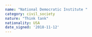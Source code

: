 ```yaml
---
name: "National Democratic Institute "
category: civil_society
nature: "Think tank"
nationality: USA
date_signed: '2018-11-12'
---
```

    